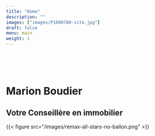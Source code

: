 ```yaml
---
title: "Home"
description: ""
images: ["images/P1000780-site.jpg"]
draft: false
menu: main
weight: 1
---
```


<br/>
<br/>
<br/>

# Marion Boudier
## Votre Conseillère en immobilier
{{< figure src="/images/remax-all-stars-no-ballon.png" >}}
